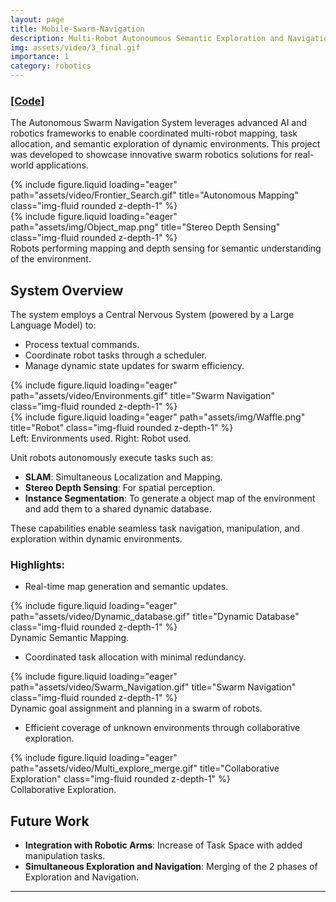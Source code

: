```yaml
---
layout: page
title: Mobile-Swarm-Navigation
description: Multi-Robot Autonoumous Semantic Exploration and Navigation
img: assets/video/3_final.gif
importance: 1
category: robotics
---
```

### <a href="https://github.com/Loki-Silvres/Mobile-Swarm-Navigation">[Code]</a>

The Autonomous Swarm Navigation System leverages advanced AI and robotics frameworks to enable coordinated multi-robot mapping, task allocation, and semantic exploration of dynamic environments. This project was developed to showcase innovative swarm robotics solutions for real-world applications.

<div class="row">
   <div class="col-sm mt-3 mt-md-0">
       {% include figure.liquid loading="eager" path="assets/video/Frontier_Search.gif" title="Autonomous Mapping" class="img-fluid rounded z-depth-1" %}
   </div>   
   <div class="col-sm mt-6 mt-md-0"> 
       {% include figure.liquid loading="eager" path="assets/img/Object_map.png" title="Stereo Depth Sensing" class="img-fluid rounded z-depth-1" %}
   </div>
</div>
<div class="caption">
   Robots performing mapping and depth sensing for semantic understanding of the environment.
</div>


## System Overview

The system employs a Central Nervous System (powered by a Large Language Model) to:
- Process textual commands.
- Coordinate robot tasks through a scheduler.
- Manage dynamic state updates for swarm efficiency.

<div class="row">
   <div class="col-sm mt-6 mt-md-0">
       {% include figure.liquid loading="eager" path="assets/video/Environments.gif" title="Swarm Navigation" class="img-fluid rounded z-depth-1" %}
   </div>
   <div class="col-sm mt-6 mt-md-0">
       {% include figure.liquid loading="eager" path="assets/img/Waffle.png" title="Robot" class="img-fluid rounded z-depth-1" %}
   </div>  
</div>
<div class="caption"> 
   Left: Environments used. Right: Robot used.
</div>

Unit robots autonomously execute tasks such as:

- **SLAM**: Simultaneous Localization and Mapping.
- **Stereo Depth Sensing**: For spatial perception.
- **Instance Segmentation**: To generate a object map of the environment and add them to a shared dynamic database.

These capabilities enable seamless task navigation, manipulation, and exploration within dynamic environments.


### Highlights:
- Real-time map generation and semantic updates.

<div class="row">
   <div class="col-sm mt-6 mt-md-0">
       {% include figure.liquid loading="eager" path="assets/video/Dynamic_database.gif" title="Dynamic Database" class="img-fluid rounded z-depth-1" %}
   </div>
</div>
<div class="caption">
   Dynamic Semantic Mapping.
</div>

- Coordinated task allocation with minimal redundancy.

<div class="row">
   <div class="col-sm mt-6 mt-md-0">
       {% include figure.liquid loading="eager" path="assets/video/Swarm_Navigation.gif" title="Swarm Navigation" class="img-fluid rounded z-depth-1" %}
   </div>
</div>
<div class="caption">
   Dynamic goal assignment and planning in a swarm of robots.
</div>

- Efficient coverage of unknown environments through collaborative exploration.

<div class="row">
   <div class="col-sm mt-6 mt-md-0">
       {% include figure.liquid loading="eager" path="assets/video/Multi_explore_merge.gif" title="Collaborative Exploration" class="img-fluid rounded z-depth-1" %}
   </div>
</div>
<div class="caption">
   Collaborative Exploration.
</div>

## Future Work

- **Integration with Robotic Arms**: Increase of Task Space with added manipulation tasks.
- **Simultaneous Exploration and Navigation**: Merging of the 2 phases of Exploration and Navigation.

---

